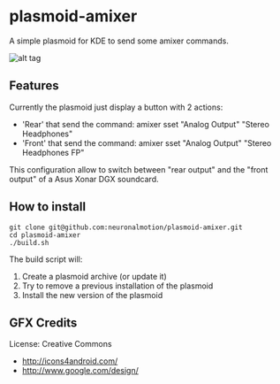 # plasmoid-amixer
A simple plasmoid for KDE to send some amixer commands.

![alt tag](https://github.com/neuronalmotion/plasmoid-amixer/raw/develop/img/20150222_with-images.png)

## Features
Currently the plasmoid just display a button with 2 actions:
* 'Rear' that send the command: amixer sset "Analog Output" "Stereo Headphones"
* 'Front' that send the command: amixer sset "Analog Output" "Stereo Headphones FP"

This configuration allow to switch between "rear output" and the "front output" of a Asus Xonar DGX soundcard.

## How to install
```shell
git clone git@github.com:neuronalmotion/plasmoid-amixer.git
cd plasmoid-amixer
./build.sh
```

The build script will:

1. Create a plasmoid archive (or update it)
2. Try to remove a previous installation of the plasmoid
3. Install the new version of the plasmoid

## GFX Credits
License: Creative Commons 
* http://icons4android.com/
* http://www.google.com/design/
